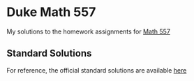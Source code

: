 # Duke Math 557

My solutions to the homework assignments for [Math 557](https://math.duke.edu/math-557-syllabus)

## Standard Solutions

For reference, the official standard solutions are available [here](https://sites.google.com/stonybrook.edu/sesfahani/pde?authuser=0)
